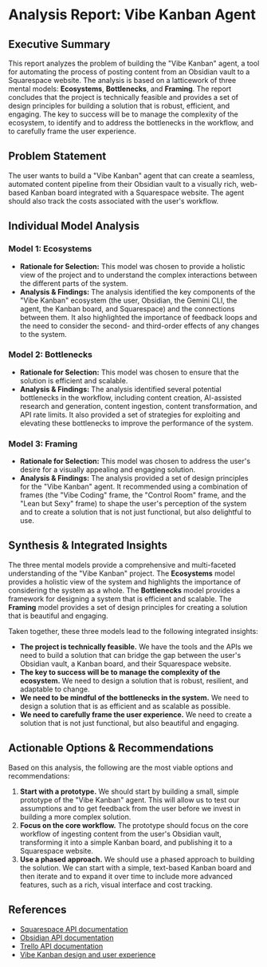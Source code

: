 # Analysis Report: Vibe Kanban Agent

## Executive Summary

This report analyzes the problem of building the "Vibe Kanban" agent, a tool for automating the process of posting content from an Obsidian vault to a Squarespace website. The analysis is based on a latticework of three mental models: **Ecosystems**, **Bottlenecks**, and **Framing**. The report concludes that the project is technically feasible and provides a set of design principles for building a solution that is robust, efficient, and engaging. The key to success will be to manage the complexity of the ecosystem, to identify and to address the bottlenecks in the workflow, and to carefully frame the user experience.

## Problem Statement

The user wants to build a "Vibe Kanban" agent that can create a seamless, automated content pipeline from their Obsidian vault to a visually rich, web-based Kanban board integrated with a Squarespace website. The agent should also track the costs associated with the user's workflow.

## Individual Model Analysis

### Model 1: Ecosystems

*   **Rationale for Selection:** This model was chosen to provide a holistic view of the project and to understand the complex interactions between the different parts of the system.
*   **Analysis & Findings:** The analysis identified the key components of the "Vibe Kanban" ecosystem (the user, Obsidian, the Gemini CLI, the agent, the Kanban board, and Squarespace) and the connections between them. It also highlighted the importance of feedback loops and the need to consider the second- and third-order effects of any changes to the system.

### Model 2: Bottlenecks

*   **Rationale for Selection:** This model was chosen to ensure that the solution is efficient and scalable.
*   **Analysis & Findings:** The analysis identified several potential bottlenecks in the workflow, including content creation, AI-assisted research and generation, content ingestion, content transformation, and API rate limits. It also provided a set of strategies for exploiting and elevating these bottlenecks to improve the performance of the system.

### Model 3: Framing

*   **Rationale for Selection:** This model was chosen to address the user's desire for a visually appealing and engaging solution.
*   **Analysis & Findings:** The analysis provided a set of design principles for the "Vibe Kanban" agent. It recommended using a combination of frames (the "Vibe Coding" frame, the "Control Room" frame, and the "Lean but Sexy" frame) to shape the user's perception of the system and to create a solution that is not just functional, but also delightful to use.

## Synthesis & Integrated Insights

The three mental models provide a comprehensive and multi-faceted understanding of the "Vibe Kanban" project. The **Ecosystems** model provides a holistic view of the system and highlights the importance of considering the system as a whole. The **Bottlenecks** model provides a framework for designing a system that is efficient and scalable. The **Framing** model provides a set of design principles for creating a solution that is beautiful and engaging.

Taken together, these three models lead to the following integrated insights:

*   **The project is technically feasible.** We have the tools and the APIs we need to build a solution that can bridge the gap between the user's Obsidian vault, a Kanban board, and their Squarespace website.
*   **The key to success will be to manage the complexity of the ecosystem.** We need to design a solution that is robust, resilient, and adaptable to change.
*   **We need to be mindful of the bottlenecks in the system.** We need to design a solution that is as efficient and as scalable as possible.
*   **We need to carefully frame the user experience.** We need to create a solution that is not just functional, but also beautiful and engaging.

## Actionable Options & Recommendations

Based on this analysis, the following are the most viable options and recommendations:

1.  **Start with a prototype.** We should start by building a small, simple prototype of the "Vibe Kanban" agent. This will allow us to test our assumptions and to get feedback from the user before we invest in building a more complex solution.
2.  **Focus on the core workflow.** The prototype should focus on the core workflow of ingesting content from the user's Obsidian vault, transforming it into a simple Kanban board, and publishing it to a Squarespace website.
3.  **Use a phased approach.** We should use a phased approach to building the solution. We can start with a simple, text-based Kanban board and then iterate and to expand it over time to include more advanced features, such as a rich, visual interface and cost tracking.

## References

*   [Squarespace API documentation](https://www.google.com/search?q=Squarespace+API+documentation)
*   [Obsidian API documentation](https://www.google.com/search?q=Obsidian+API+documentation)
*   [Trello API documentation](https://www.google.com/search?q=Trello+API+documentation)
*   [Vibe Kanban design and user experience](https://www.google.com/search?q=Vibe+Kanban+design+and+user+experience)
